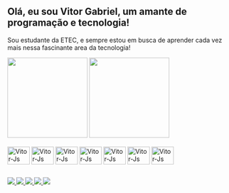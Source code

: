 ## Olá, eu sou Vitor Gabriel, um amante de programação e tecnologia!

Sou estudante da ETEC, e sempre estou em busca de aprender cada vez mais nessa fascinante area da tecnologia! 

<div style: "display: flex">

  <img height="180em" src="https://github-readme-stats.vercel.app/api?username=vitingr&show_icons=true&theme=vue&include_all_commits=true&count_private=true" />
  <img height="180em" src="https://github-readme-stats.vercel.app/api/top-langs/?username=vitingr&layout=compact&langs_count=16&theme=vue" />

</div>

<div style="display: inline_block"> <br>

  <img align="center" alt="Vitor-Js" height="40" width="50" src="https://cdn.jsdelivr.net/gh/devicons/devicon/icons/javascript/javascript-original.svg"/>
  <img align="center" alt="Vitor-Js" height="40" width="50" src="https://cdn.jsdelivr.net/gh/devicons/devicon/icons/nodejs/nodejs-original.svg"/>
  <img align="center" alt="Vitor-Js" height="40" width="50" src="https://cdn.jsdelivr.net/gh/devicons/devicon/icons/react/react-original.svg"/>
  <img align="center" alt="Vitor-Js" height="40" width="50" src="https://cdn.jsdelivr.net/gh/devicons/devicon/icons/html5/html5-original.svg"/>
  <img align="center" alt="Vitor-Js" height="40" width="50" src="https://cdn.jsdelivr.net/gh/devicons/devicon/icons/css3/css3-original.svg"/>
  <img align="center" alt="Vitor-Js" height="40" width="50" src="https://cdn.jsdelivr.net/gh/devicons/devicon/icons/bootstrap/bootstrap-original.svg"/>
  <img align="center" alt="Vitor-Js" height="40" width="50" src="https://cdn.jsdelivr.net/gh/devicons/devicon/icons/python/python-original.svg"/>
  
</div>

##

<div>
  <a href="https://github.com/vitingr" target="_blank">
    <img src="https://img.shields.io/badge/GitHub-100000?style=for-the-badge&logo=github&logoColor=whit" target="_blank" />
  </a>
  <a href="https://www.instagram.com/vitiingr/" target="_blank">
    <img src="https://img.shields.io/badge/Instagram-E4405F?style=for-the-badge&logo=instagram&logoColor=white" target="_blank" />
  </a>
  <a href="https://www.facebook.com/vitor.gabriel.sbo/" target="_blank">
    <img src="https://img.shields.io/badge/Facebook-1877F2?style=for-the-badge&logo=facebook&logoColor=white" target="_blank" />
  </a>
    <a href="#" target="_blank">
    <img src="https://img.shields.io/badge/Gmail-D14836?style=for-the-badge&logo=gmail&logoColor=white" target="_blank" />
  </a>
    <a href="https://www.linkedin.com/in/vitor-gabriel-0ab38a261/" target="_blank">
    <img src="https://img.shields.io/badge/LinkedIn-0077B5?style=for-the-badge&logo=linkedin&logoColor=white" target="_blank" />
  </a>

</div>

 ##
